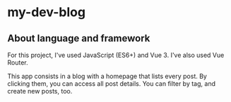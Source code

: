 # my-dev-blog

## About language and framework

For this project, I've used JavaScript (ES6+) and Vue 3. I've also used Vue Router.

This app consists in a blog with a homepage that lists every post. By clicking them, you can access all post details. You can filter by tag, and create new posts, too.
